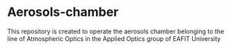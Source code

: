 # Aerosols-chamber
This repository is created to operate the aerosols chamber belonging to the line of Atmospheric Optics in the Applied Optics group of EAFIT University
